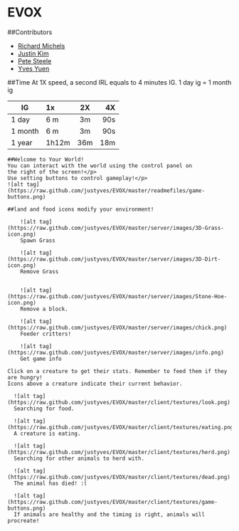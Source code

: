 # EVOX

##Contributors
- [Richard Michels](https://github.com/richardalexandermichels)
- [Justin Kim](https://github.com/jkim430)
- [Pete Steele](https://github.com/celanajaya)
- [Yves Yuen](https://github.com/justYves)

##Time
At 1X speed, a second IRL equals to 4 minutes IG.
1 day ig = 1 month ig

|IG      | 1x            | 2X            | 4X    |
|--------| :------------- |:-------------:| -----:|
| 1 day  | 6 m     | 3m | 90s |
| 1 month| 6 m      | 3m     |   90s|
| 1 year| 1h12m| 36m    |    18m |



	##Welcome to Your World!
	You can interact with the world using the control panel on 
	the right of the screen!</p>
	Use setting buttons to control gameplay!</p>
	![alt tag](https://raw.github.com/justyves/EVOX/master/readmefiles/game-buttons.png)

	##land and food icons modify your environment!

	    ![alt tag](https://raw.github.com/justyves/EVOX/master/server/images/3D-Grass-icon.png)
	    Spawn Grass

	   	![alt tag](https://raw.github.com/justyves/EVOX/master/server/images/3D-Dirt-icon.png)
	    Remove Grass


	    ![alt tag](https://raw.github.com/justyves/EVOX/master/server/images/Stone-Hoe-icon.png)
	    Remove a block.

	    ![alt tag](https://raw.github.com/justyves/EVOX/master/server/images/chick.png)
	    Feeder critters!

	 	![alt tag](https://raw.github.com/justyves/EVOX/master/server/images/info.png)
	 	Get game info

	Click on a creature to get their stats. Remember to feed them if they are hungry!
	Icons above a creature indicate their current behavior.

	  ![alt tag](https://raw.github.com/justyves/EVOX/master/client/textures/look.png)
	  Searching for food.

	  ![alt tag](https://raw.github.com/justyves/EVOX/master/client/textures/eating.png)
	  A creature is eating.

	  ![alt tag](https://raw.github.com/justyves/EVOX/master/client/textures/herd.png)
	  Searching for other animals to herd with.

	  ![alt tag](https://raw.github.com/justyves/EVOX/master/client/textures/dead.png)
	  The animal has died! :(

	  ![alt tag](https://raw.github.com/justyves/EVOX/master/client/textures/game-buttons.png)
	  If animals are healthy and the timing is right, animals will procreate!
